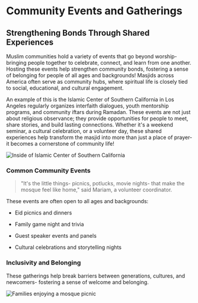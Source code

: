# Community Events and Gatherings

## Strengthening Bonds Through Shared Experiences

Muslim communities hold a variety of events that go beyond worship- bringing people together to celebrate, connect, and learn from one another. Hosting these events help strengthen community bonds, fostering a sense of belonging for people of all ages and backgrounds! Masjids across America often serve as community hubs, where spiritual life is closely tied to social, educational, and cultural engagement.

An example of this is the Islamic Center of Southern California in Los Angeles regularly organizes interfaith dialogues, youth mentorship programs, and community iftars during Ramadan. These events are not just about religious observance; they provide opportunities for people to meet, share stories, and build lasting connections. Whether it's a weekend seminar, a cultural celebration, or a volunteer day, these shared experiences help transform the masjid into more than just a place of prayer- it becomes a cornerstone of community life!

![Inside of Islamic Center of Southern California](https://islamiccenter.com/wp-content/uploads/2025/03/eid-al-fitr-2024.png)

  

### Common Community Events

> "It's the little things- picnics, potlucks, movie nights- that make the mosque feel like home," said Mariam, a volunteer coordinator.

  

These events are often open to all ages and backgrounds:

- Eid picnics and dinners

- Family game night and trivia

- Guest speaker events and panels

- Cultural celebrations and storytelling nights

  

### Inclusivity and Belonging

These gatherings help break barriers between generations, cultures, and newcomers- fostering a sense of welcome and belonging.

![Families enjoying a mosque picnic](https://www.amvphoto.amuslimvoice.org/assets/images/PA180095AA.jpg) 